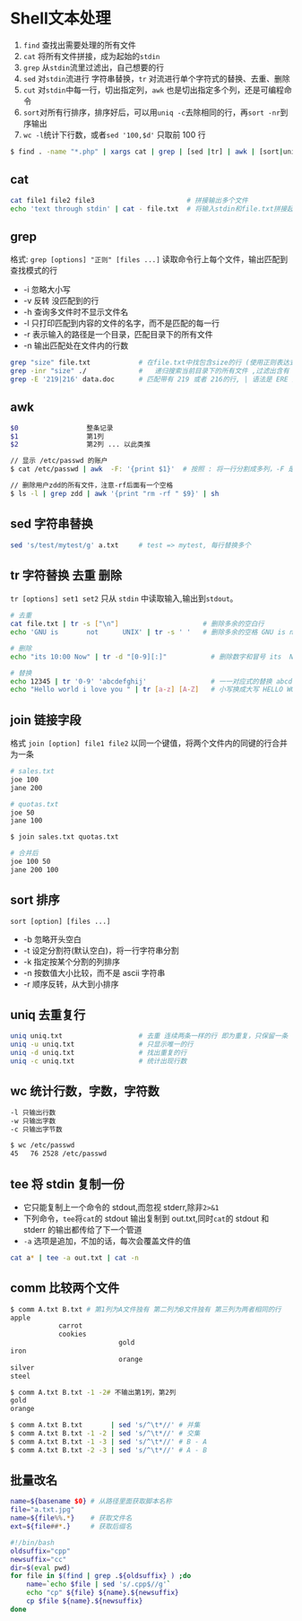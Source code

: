 # Shell文本处理

1. `find` 查找出需要处理的所有文件
1. `cat` 将所有文件拼接，成为起始的`stdin`
1. `grep` 从`stdin`流里过滤出，自己想要的行
1. `sed` 对`stdin`流进行 字符串替换，`tr` 对流进行单个字符式的替换、去重、删除
1. `cut` 对`stdin`中每一行，切出指定列，`awk` 也是切出指定多个列，还是可编程命令
1. `sort`对所有行排序，排序好后，可以用`uniq -c`去除相同的行，再`sort -nr`到序输出
1. `wc -l`统计下行数，或者`sed '100,$d'` 只取前 100 行

```bash
$ find . -name "*.php" | xargs cat | grep | [sed |tr] | awk | [sort|uniq] | wc -l
```

## cat

```bash
cat file1 file2 file3                       # 拼接输出多个文件
echo 'text through stdin' | cat - file.txt  # 将输入stdin和file.txt拼接起来， - 是stdin文本的文件名
```

## grep

格式: `grep [options] "正则" [files ...]` 读取命令行上每个文件，输出匹配到查找模式的行
- -i 忽略大小写
- -v 反转 没匹配到的行
- -h 查询多文件时不显示文件名
- -l 只打印匹配到内容的文件的名字，而不是匹配的每一行
- -r 表示输入的路径是一个目录，匹配目录下的所有文件
- -n 输出匹配处在文件内的行数

```bash
grep "size" file.txt            # 在file.txt中找包含size的行 (使用正则表达式匹配)
grep -inr "size" ./             #	递归搜索当前目录下的所有文件 ,过滤出含有 `size` 的行，并显示它们的行数
grep -E '219|216' data.doc      # 匹配带有 219 或者 216的行, | 语法是 ERE 里才有的
```

## awk

```bash
$0                 整条记录
$1                 第1列
$2                 第2列 ... 以此类推

// 显示 /etc/passwd 的账户
$ cat /etc/passwd | awk  -F: '{print $1}'  # 按照 : 将一行分割成多列，-F 是制定分割符，默认是空格和制表符

// 删除用户zdd的所有文件，注意-rf后面有一个空格
$ ls -l | grep zdd | awk '{print "rm -rf " $9}' | sh
```

## sed 字符串替换

```bash
sed 's/test/mytest/g' a.txt     # test => mytest, 每行替换多个
```

## tr 字符替换 去重 删除

`tr [options] set1 set2` 只从 `stdin` 中读取输入,输出到`stdout`。

```bash
# 去重
cat file.txt | tr -s ["\n"]                     # 删除多余的空白行
echo 'GNU is       not      UNIX' | tr -s ' '   # 删除多余的空格 GNU is not UNIX

# 删除
echo "its 10:00 Now" | tr -d "[0-9][:]"           # 删除数字和冒号 its  Now

# 替换
echo 12345 | tr '0-9' 'abcdefghij'                # 一一对应式的替换 abcde
echo "Hello world i love you " | tr [a-z] [A-Z]   # 小写换成大写 HELLO WORLD I LOVE YOU
```

## join 链接字段

格式 `join [option] file1 file2` 以同一个键值，将两个文件内的同键的行合并为一条

```bash
# sales.txt
joe 100
jane 200

# quotas.txt
joe 50
jane 100

$ join sales.txt quotas.txt

# 合并后
joe 100 50
jane 200 100
```

## sort 排序

`sort [option] [files ...]`

- -b 忽略开头空白
- -t 设定分割符(默认空白)，将一行字符串分割
- -k 指定按某个分割的列排序
- -n 按数值大小比较，而不是 ascii 字符串
- -r 顺序反转，从大到小排序

## uniq 去重复行

```bash
uniq uniq.txt                   # 去重 连续两条一样的行 即为重复，只保留一条
uniq -u uniq.txt                # 只显示唯一的行
uniq -d uniq.txt                # 找出重复的行
uniq -c uniq.txt                # 统计出现行数
```

## wc 统计行数，字数，字符数

```bash
-l 只输出行数
-w 只输出字数
-c 只输出字节数

$ wc /etc/passwd
45   76 2528 /etc/passwd
```

## tee 将 stdin 复制一份

- 它只能复制上一个命令的 stdout,而忽视 stderr,除非`2>&1`
- 下列命令，`tee`将`cat`的 stdout 输出复制到 out.txt,同时`cat`的 stdout 和 stderr 的输出都传给了下一个管道
- `-a` 选项是追加，不加的话，每次会覆盖文件的值

```bash
cat a* | tee -a out.txt | cat -n
```

## comm 比较两个文件

```bash
$ comm A.txt B.txt # 第1列为A文件独有 第二列为B文件独有 第三列为两者相同的行
apple
		    carrot
		    cookies
				           gold
iron
				           orange
silver
steel

$ comm A.txt B.txt -1 -2# 不输出第1列，第2列
gold
orange

$ comm A.txt B.txt       | sed 's/^\t*//' # 并集
$ comm A.txt B.txt -1 -2 | sed 's/^\t*//' # 交集
$ comm A.txt B.txt -1 -3 | sed 's/^\t*//' # B - A
$ comm A.txt B.txt -2 -3 | sed 's/^\t*//' # A - B
```

## 批量改名

```bash
name=${basename $0} # 从路径里面获取脚本名称
file="a.txt.jpg"
name=${file%%.*}    # 获取文件名
ext=${file##*.}     # 获取后缀名
```

```bash
#!/bin/bash
oldsuffix="cpp"
newsuffix="cc"
dir=$(eval pwd)
for file in $(find | grep .${oldsuffix} ) ;do
    name=`echo $file | sed 's/.cpp$//g'`
    echo "cp" ${file} ${name}.${newsuffix}
    cp $file ${name}.${newsuffix}
done
```
